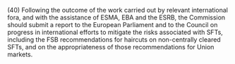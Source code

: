 (40) Following the outcome of the work carried out by relevant international fora, and with the assistance of ESMA, EBA and the ESRB, the Commission should submit a report to the European Parliament and to the Council on progress in international efforts to mitigate the risks associated with SFTs, including the FSB recommendations for haircuts on non-centrally cleared SFTs, and on the appropriateness of those recommendations for Union markets.